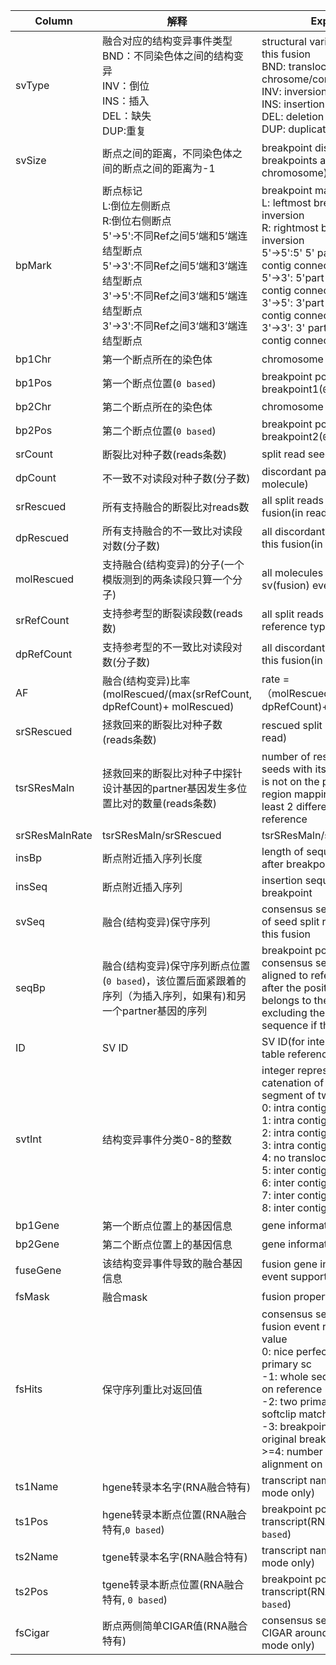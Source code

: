 |Column|解释|Explanation
|------|--------------|--------------
svType|融合对应的结构变异事件类型<br>BND：不同染色体之间的结构变异<br>INV：倒位<br>INS：插入<br>DEL：缺失<br>DUP:重复<br>|structural variant event type of this fusion<br>BND: translocation across chrosome/contig<br>INV: inversion<br>INS: insertion<br>DEL: deletion<br>DUP: duplication
svSize|断点之间的距离，不同染色体之间的断点之间的距离为-1|breakpoint distance(-1 if breakpoints are on different chromosome)
bpMark|断点标记<br>L:倒位左侧断点<br>R:倒位右侧断点<br>5'->5':不同Ref之间5‘端和5’端连结型断点<br>5'->3':不同Ref之间5‘端和3’端连结型断点<br>3'->5':不同Ref之间3‘端和5’端连结型断点<br>3'->3':不同Ref之间3‘端和3’端连结型断点|breakpoint marker<br>L: leftmost breakpoint of inversion<br>R: rightmost breakpoint of inversion<br>5'->5':5' 5' part of two part of contig connected<br>5'->3': 5'part and 3'part of contig connected<br>3'->5': 3'part and 5'part of contig connected<br>3'->3': 3' part of two part of contig connected
bp1Chr|第一个断点所在的染色体|chromosome breakpoint1 is on
bp1Pos|第一个断点位置(```0 based```)|breakpoint position of breakpoint1(```0 based```)
bp2Chr|第二个断点所在的染色体|chromosome breakpoint1 is on
bp2Pos|第二个断点位置(```0 based```)|breakpoint position of breakpoint2(```0 based```)
srCount|断裂比对种子数(reads条数)|split read seed count(in read)
dpCount|不一致不对读段对种子数(分子数)|discordant pair seed count(in molecule)
srRescued|所有支持融合的断裂比对reads数|all split reads supporting this fusion(in read)
dpRescued|所有支持融合的不一致比对读段对数(分子数)|all discordant pairs supporting this fusion(in molecule)
molRescued|支持融合(结构变异)的分子(一个模版测到的两条读段只算一个分子)|all molecules support this sv(fusion) event
srRefCount|支持参考型的断裂读段数(reads数)|all split reads supportint reference type(in read)
dpRefCount|支持参考型的不一致比对读段对数(分子数)|all discordant pairs supporting this fusion(in molecule)
AF|融合(结构变异)比率(molRescued/(max(srRefCount,  dpRefCount)+ molRescued)|rate = （molRescued/(max(srRefCount, dpRefCount)+ molRescued)
srSRescued|拯救回来的断裂比对种子数(reads条数)|rescued split read seed count(in read)
tsrSResMaln|拯救回来的断裂比对种子中探针设计基因的partner基因发生多位置比对的数量(reads条数)|number of  rescued split read seeds with its split patner(which is not on the probe capture region mapping) mapping on at least 2 different position on reference
srSResMalnRate|tsrSResMaln/srSRescued|tsrSResMaln/srSRescued
insBp|断点附近插入序列长度|length of sequence inserted after breakpoint
insSeq|断点附近插入序列|insertion sequence after breakpoint
svSeq|融合(结构变异)保守序列|consensus sequence from MSA of seed split reads supporting this fusion
seqBp|融合(结构变异)保守序列断点位置(```0 based```)，该位置后面紧跟着的序列（为插入序列，如果有)和另一个partner基因的序列|breakpoint position on the consensus sequence when aligned to reference(```0 based```), after the position, the sequence belongs to the other partner excluding the insertions sequence if there is
ID|SV ID|SV ID(for internal and across table reference usage)
svtInt|结构变异事件分类0-8的整数|integer representation of the catenation of two translocated segment of two DNA molecules<br>0: intra contig 5'->5'<br>1: intra contig 3'->3'<br>2: intra contig 5'->3'<br>3: intra contig 3'->5'<br>4: no translocation<br>5: inter contig 5'->5'<br>6: inter contig 3'->3'<br>7: inter contig 5'->3'<br>8: inter contig 3'->5'bp1Gene|第一个断点位置上的基因信息
bp1Gene|第一个断点位置上的基因信息|gene information of breakpoint1
bp2Gene|第二个断点位置上的基因信息|gene information of breakpoint2
fuseGene|该结构变异事件导致的融合基因信息|fusion gene information this event supports
fsMask|融合mask|fusion property bit mask value
fsHits|保守序列重比对返回值|consensus sequence of this fusion event realignment return value<br>0: nice perfect match or just one primary sc<br>-1: whole seq match continuous on reference<br>-2: two primary compatible softclip match<br>-3: breakpoint conflicts from original breakpoint<br>>=4: number of compatible split alignment on reference
ts1Name|hgene转录本名字(RNA融合特有)|transcript name of hgene(RNA mode only)
ts1Pos|hgene转录本断点位置(RNA融合特有,```0 based```)|breakpoint position of hgene transcript(RNA mode only,```0 based```)
ts2Name|tgene转录本名字(RNA融合特有)|transcript name of tgene(RNA mode only)
ts2Pos|tgene转录本断点位置(RNA融合特有, ```0 based```)|breakpoint position of tgene transcript(RNA mode only,```0 based```)
fsCigar|断点两侧简单CIGAR值(RNA融合特有)|consensus sequence alignment CIGAR around breakpoint(RNA mode only)
